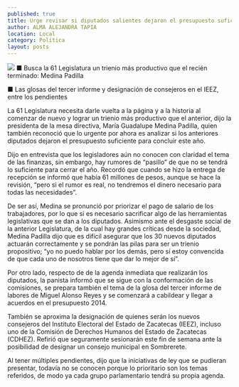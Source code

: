```yaml
---
published: true
title: Urge revisar si diputados salientes dejaron el presupuesto suficiente
author: ALMA ALEJANDRA TAPIA
location: Local
category: Política
layout: posts
---
```


![](http://i.imgur.com/52N6HKim.jpg)
■ Busca la 61 Legislatura un trienio más productivo que el recién terminado: Medina Padilla

■ Las glosas del tercer informe y designación de consejeros en el IEEZ, entre los pendientes

La 61 Legislatura necesita darle vuelta a la página y a la historia al comenzar de nuevo y lograr un trienio más productivo que el anterior, dijo la presidenta de la mesa directiva, María Guadalupe Medina Padilla, quien también reconoció que lo urgente por ahora es analizar si los anteriores diputados dejaron el presupuesto suficiente para concluir este año.

Dijo en entrevista que los legisladores aún no conocen con claridad el tema de las finanzas, sin embargo, hay rumores de “pasillo” de que no se tendrá lo suficiente para cerrar el año. Recordó que cuando se hizo la entrega de recepción se informó que había 61 millones de pesos, aunque se hace la revisión, “pero si el rumor es real, no tendremos el dinero necesario para todas las necesidades”.

De ser así, Medina se pronunció por priorizar el pago de salario de los trabajadores, por lo que si es necesario sacrificar algo de las herramientas legislativas que se dan a los diputados. Asimismo ante el desgaste social de la anterior Legislatura, de la cual hay grandes críticas desde la sociedad, Medina Padilla dijo que es difícil asegurar que los 30 nuevos diputados actuarán correctamente y se pondrán las pilas para ser un trienio propositivo; “yo no puedo hablar por los demás, pero sí estoy convencida de que cada uno de nosotros tiene que dar lo mejor de sí”. 

Por otro lado, respecto de de la agenda inmediata que realizarán los diputados, la panista informó que se sigue con la conformación de las comisiones, se prepara también el tema de la glosa del tercer informe de labores de Miguel Alonso Reyes y se comenzará a cabildear y llegar a acuerdos en el presupuesto 2014.

También se aproxima la designación de quienes serán los nuevos consejeros del Instituto Electoral del Estado de Zacatecas (IEEZ), incluso uno de la Comisión de Derechos Humanos del Estado de Zacatecas (CDHEZ). Refirió que seguramente sesionarán este fin de semana ante la posibilidad de designar un consejo municipal en Sombrerete.

Al tener múltiples pendientes, dijo que la iniciativas de ley que se pudieran presentar, todavía no se conocen porque lo prioritario son los temas referidos, de modo ya cada grupo parlamentario tendrá su propia agenda.

